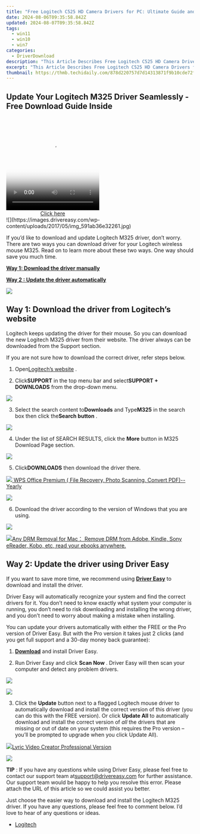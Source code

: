 ```yaml
---
title: "Free Logitech C525 HD Camera Drivers for PC: Ultimate Guide and Download"
date: 2024-08-06T09:35:58.842Z
updated: 2024-08-07T09:35:58.842Z
tags:
  - win11
  - win10
  - win7
categories:
  - DriverDownload
description: "This Article Describes Free Logitech C525 HD Camera Drivers for PC: Ultimate Guide and Download"
excerpt: "This Article Describes Free Logitech C525 HD Camera Drivers for PC: Ultimate Guide and Download"
thumbnail: https://thmb.techidaily.com/878d220757d7d14313871f9b10cde72f7c661f389b4c57bef6edfd951b9b3a1e.jpg
---
```


## Update Your Logitech M325 Driver Seamlessly - Free Download Guide Inside

<!-- affiliate ads begin -->
<span id="1997795">
					<video width="250" height="250" style="cursor:pointer"
           poster="//a.impactradius-go.com/display-clicktoplayimage/1997795.jpeg"
           onclick="if(!this.playClicked){this.play();this.setAttribute('controls',true);this.playClicked=true;}">
	   <source src="//a.impactradius-go.com/display-ad/23621-1997795">
	   <img src="//a.impactradius-go.com/display-clicktoplayimage/1997795.jpeg" style="border: none; height: 100%; width: 100%; object-fit: contain">
	</video>
	<div style="width:250px;text-align:center"><a href="javascript:window.open(decodeURIComponent('https%3A%2F%2Fproteahair.pxf.io%2Fc%2F5597632%2F1997795%2F23621'), '_blank');void(0);">Click here</a></div>
</span>
<img height="0" width="0" src="https://imp.pxf.io/i/5597632/1997795/23621" style="position:absolute;visibility:hidden;" border="0" />
<!-- affiliate ads end -->
![](https://images.drivereasy.com/wp-content/uploads/2017/05/img_591ab36e32261.jpg)

 If you’d like to download and update Logitech M325 driver, don’t worry. There are two ways you can download driver for your Logitech wireless mouse M325\. Read on to learn more about these two ways. One way should save you much time.

**[Way 1: Download the driver manually](https://tools.techidaily.com/drivereasy/download/)**

**[Way 2 : Update the driver automatically](https://tools.techidaily.com/drivereasy/download/)**

<!-- affiliate ads begin -->
<a href="https://secure.2checkout.com/order/checkout.php?PRODS=4620778&QTY=1&AFFILIATE=108875&CART=1"><img src="https://secure.avangate.com/images/merchant/07dd4d5a72f5740ef0f035f201951476/300__250banner.jpg" border="0"></a>
<!-- affiliate ads end -->
## **Way 1: Download the driver from Logitech’s website**

 Logitech keeps updating the driver for their mouse. So you can download the new Logitech M325 driver from their website. The driver always can be downloaded from the Support section.

 If you are not sure how to download the correct driver, refer steps below.

 1) Open[Logitech’s website](https://tools.techidaily.com/drivereasy/download/) .

 2) Click**SUPPORT** in the top menu bar and select**SUPPORT + DOWNLOADS** from the drop-down menu.

![](https://images.drivereasy.com/wp-content/uploads/2017/05/img_591ab6a590d0d.png)

 3) Select the search content to**Downloads** and Type**M325** in the search box then click the**Search button** .

![](https://images.drivereasy.com/wp-content/uploads/2017/05/img_591ab7cc5e3cf.jpg)

 4) Under the list of SEARCH RESULTS, click the **More** button in M325 Download Page section.

![](https://images.drivereasy.com/wp-content/uploads/2017/05/img_591aba32d1d4f.png)

 5) Click**DOWNLOADS** then download the driver there.

<!-- affiliate ads begin -->
<a href="https://secure.2checkout.com/order/checkout.php?PRODS=38729081&QTY=1&AFFILIATE=108875&CART=1"><img src="https://website-prod.cache.wpscdn.com/img/wps-spreadsheet-free-excel-editor-online-offline-1x.93e269d.png" border="0">
WPS Office Premium ( File Recovery, Photo Scanning, Convert PDF)--Yearly</a>
<!-- affiliate ads end -->
![](https://images.drivereasy.com/wp-content/uploads/2017/05/img_591ab94938ada.jpg)

 6) Download the driver according to the version of Windows that you are using.

![](https://images.drivereasy.com/wp-content/uploads/2017/05/img_591aba8261487.jpg)

<!-- affiliate ads begin -->
<a href="https://secure.2checkout.com/order/checkout.php?PRODS=4600114&QTY=1&AFFILIATE=108875&CART=1"><img src="https://www.epubor.com/images/drm-removal-feature2.png" border="0">Any DRM Removal for Mac： Remove DRM from Adobe, Kindle, Sony eReader, Kobo, etc, read your ebooks anywhere.</a>
<!-- affiliate ads end -->
## **Way 2: Update the driver using Driver Easy**

 If you want to save more time, we recommend using **[Driver Easy](https://tools.techidaily.com/drivereasy/download/)**  to download and install the driver.

 Driver Easy will automatically recognize your system and find the correct drivers for it. You don’t need to know exactly what system your computer is running, you don’t need to risk downloading and installing the wrong driver, and you don’t need to worry about making a mistake when installing.

 You can update your drivers automatically with either the FREE or the Pro version of Driver Easy. But with the Pro version it takes just 2 clicks (and you get full support and a 30-day money back guarantee):

 1) **[Download](https://tools.techidaily.com/drivereasy/download/)**   and install Driver Easy.

 2) Run Driver Easy and click **Scan Now** . Driver Easy will then scan your computer and detect any problem drivers.

<!-- affiliate ads begin -->
<a href="https://secure.2checkout.com/order/checkout.php?PRODS=33729450&QTY=1&AFFILIATE=108875&CART=1"><img src="https://secure.avangate.com/images/merchant/7f687767ccf20fcea1c9dc4a5adc2326/Digisigner_banner_728_x_90_color_version.png" border="0"></a>
<!-- affiliate ads end -->
![](https://images.drivereasy.com/wp-content/uploads/2018/06/img_5b177bcda5366.jpg)

 3) Click the **Update** button next to a flagged Logitech mouse driver to automatically download and install the correct version of this driver (you can do this with the FREE version). Or click **Update All**  to automatically download and install the correct version of _all_   the drivers that are missing or out of date on your system (this requires the Pro version – you’ll be prompted to upgrade when you click Update All).

<!-- affiliate ads begin -->
<a href="https://secure.2checkout.com/order/checkout.php?PRODS=11224199&QTY=1&AFFILIATE=108875&CART=1"><img src="https://secure.avangate.com/images/merchant/e09fdffe648a30658a9657bbed7b2388/products/copy_boxshot_lyricvideo.png" border="0">Lyric Video Creator Professional Version</a>
<!-- affiliate ads end -->
![](https://images.drivereasy.com/wp-content/uploads/2018/06/img_5b177c50981ac.jpg)

**TIP** : If you have any questions while using Driver Easy, please feel free to contact our support team at[support@drivereasy.com](https://tools.techidaily.com/drivereasy/download/) for further assistance. Our support team would be happy to help you resolve this error. Please attach the URL of this article so we could assist you better.

 Just choose the easier way to download and install the Logitech M325 driver. If you have any questions, please feel free to comment below. I’d love to hear of any questions or ideas.

* [Logitech](https://tools.techidaily.com/drivereasy/download/)

<ins class="adsbygoogle"
     style="display:block"
     data-ad-format="autorelaxed"
     data-ad-client="ca-pub-7571918770474297"
     data-ad-slot="1223367746"></ins>



<ins class="adsbygoogle"
     style="display:block"
     data-ad-client="ca-pub-7571918770474297"
     data-ad-slot="8358498916"
     data-ad-format="auto"
     data-full-width-responsive="true"></ins>
